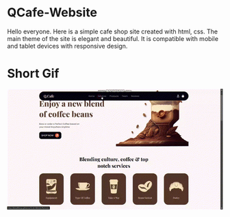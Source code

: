 # QCafe-Website

Hello everyone. Here is a simple cafe shop site created with html, css. The main theme of the site is elegant and beautiful. It is compatible with mobile and tablet devices with responsive design.

# Short Gif

![](qcafe.gif)
